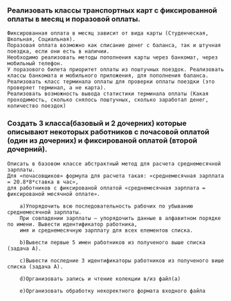 ### Реализовать классы транспортных карт с фиксированной оплаты в месяц и поразовой оплаты. 
    Фиксированная оплата в месяц зависит от вида карты (Студенческая, Школьная, Социальная).
    Поразовая оплата возможно как списание денег с баланса, так и штучная поездка, если они есть в наличии. 
    Необходимо реализовать методы пополнения карты через банкомат, через мобильный телефон. 
    У поразового билета приоритет оплаты из поштучных поездок. Реализовать классы банкомата и мобильного приложения, для пополнения баланса. 
    Реализовать класс терминала оплаты для проверки оплаты поездки (это проверяет терминал, а не карта). 
    Реализовать возможность вывода статистики терминала оплаты (Какая проходимость, сколько снялось поштучных, сколько заработал денег, количество поездок)

### Создать 3 класса(базовый и 2 дочерних) которые описывают некоторых работников с почасовой оплатой (один из дочерних) и фиксированой оплатой (второй дочерний).
    Описать в базовом классе абстрактный метод для расчета среднемесячной зарплаты.
    Для «почасовщиков» формула для расчета такая: «среднемесячная зарплата = 20.8*8*ставка в час»,
    для работников с фиксированой оплатой «среднемесячная зарплата = фиксированой месячной оплате».

        a)Упорядочить всю последовательность рабочих по убыванию среднемесячной зарплаты.
        При совпадении зарплаты – упорядочить данные в алфавитном порядке по имени. Вывести идентификатор работника,
        имя и среднемесячную зарплату для всех елементов списка.

        b)Вывести первые 5 имен работников из полученого выше списка (задача А).

        c)Вывести последние 3 идентификаторы работников из полученого више списка (задача А).

        d)Организовать запись и чтение колекции в/из файл(а)

        e)Организовать обработку некоректного формата входного файла